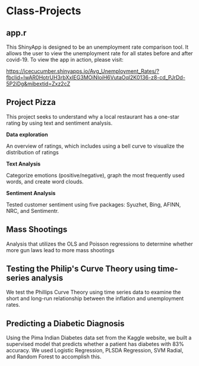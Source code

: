 # Class-Projects

## app.r

This ShinyApp is designed to be an unemployment rate comparison tool. It allows the user to view the unemployment rate for all states before and after covid-19. To view the app in action, please visit:

https://icecucumber.shinyapps.io/Avg_Unemployment_Rates/?fbclid=IwAR0HotrUH3rbXxIEG3MOiNIoiH6VutaOql2K0136-z8-cd_PJrDd-5P2iDg&mibextid=Zxz2cZ


## Project Pizza

This project seeks to understand why a local restaurant has a one-star rating by using text and sentiment analysis.

**Data exploration** 

An overview of ratings, which includes using a bell curve to visualize the distribution of ratings

**Text Analysis**

Categorize emotions (positive/negative), graph the most frequently used words, and create word clouds.


**Sentiment Analysis**

Tested customer sentiment using five packages: Syuzhet, Bing, AFINN, NRC, and Sentimentr. 


## Mass Shootings

Analysis that utilizes the OLS and Poisson regressions to determine whether more gun laws lead to more mass shootings


## Testing the Philip's Curve Theory using time-series analysis

We test the Phillips Curve Theory using time series data to examine the short and long-run relationship between the inflation and unemployment rates.

## Predicting a Diabetic Diagnosis

Using the Pima Indian Diabetes data set from the Kaggle website, we built a supervised model that predicts whether a patient has diabetes with 83% accuracy. We used Logistic Regression, PLSDA Regression, SVM Radial, and Random Forest to accomplish this.



